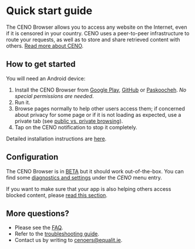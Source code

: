 # Quick start guide

The CENO Browser allows you to access any website on the Internet, even if it is censored in your country.  CENO uses a peer-to-peer infrastructure to route your requests, as well as to store and share retrieved content with others.  [Read more about CENO](ceno.md).

## How to get started

You will need an Android device:

1. Install the CENO Browser from [Google Play][ceno-gplay], [GitHub][ceno-gh] or [Paskoocheh][ceno-pask].  *No special permissions are needed*.
2. Run it.
3. Browse pages normally to help other users access them; if concerned about privacy for some page or if it is not loading as expected, use a private tab (see [public vs. private browsing](../concepts/public-private.md)).
4. Tap on the CENO notification to stop it completely.

Detailed installation instructions are [here](../browser/install.md).

[ceno-gplay]: https://play.google.com/store/apps/details?id=ie.equalit.ceno
[ceno-gh]: https://github.com/censorship-no/ceno-browser/releases
[ceno-pask]: https://paskoocheh.com/tools/124/android.html

## Configuration

The CENO Browser is in [BETA][] but it should work out-of-the-box.  You can find some [diagnostics and settings](../browser/settings.md) under the *CENO* menu entry.

If you want to make sure that your app is also helping others access blocked content, please [read this section](../browser/bridging.md).

[BETA]: https://en.wikipedia.org/wiki/Software_release_life_cycle#Beta

## More questions?

- Please see the [FAQ](faq.md).
- Refer to the [troubleshooting guide](../browser/troubleshooting.md).
- Contact us by writing to <cenoers@equalit.ie>.
